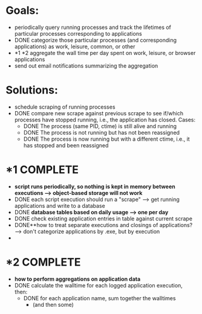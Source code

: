 # Goals:
 - periodically query running processes and track the lifetimes of particular processes corresponding to applications
 - DONE categorize those particular processes (and corresponding applications) as work, leisure, common, or other
 - *1 *2 aggregate the wall time per day spent on work, leisure, or browser applications
 - send out email notifications summarizing the aggregation

# Solutions:
 - schedule scraping of running processes
 - DONE compare new scrape against previous scrape to see if/which processes have stopped running, i.e., the application has closed. Cases:
   - DONE The process (same PID, ctime) is still alive and running
   - DONE The process is not running but has not been reassigned
   - DONE The process is now running but with a different ctime, i.e., it has stopped and been reassigned

# *1 COMPLETE
 - **script runs periodically, so nothing is kept in memory between executions --> object-based storage will not work**
 - DONE each script execution should run a "scrape" --> get running applications and write to a database
 - DONE **database tables based on daily usage --> one per day**
 - DONE check existing application entries in table against current scrape
 - DONE**how to treat separate executions and closings of applications? --> don't categorize applications by .exe, but by execution
 -

# *2 COMPLETE
 - **how to perform aggregations on application data**
 - DONE calculate the walltime for each logged application execution, then:
   - DONE for each application name, sum together the walltimes
     - (and then some)
